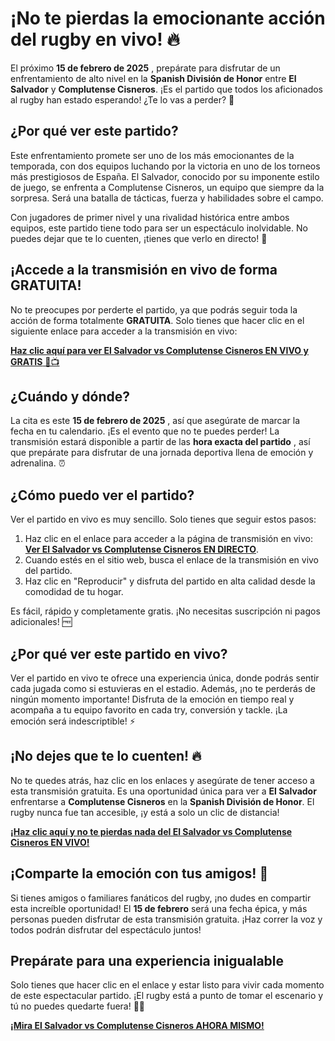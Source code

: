 # ¡No te pierdas la emocionante acción del rugby en vivo! 🔥

El próximo **15 de febrero de 2025** , prepárate para disfrutar de un enfrentamiento de alto nivel en la **Spanish División de Honor** entre **El Salvador** y **Complutense Cisneros**. ¡Es el partido que todos los aficionados al rugby han estado esperando! ¿Te lo vas a perder? 🏉

## ¿Por qué ver este partido?

Este enfrentamiento promete ser uno de los más emocionantes de la temporada, con dos equipos luchando por la victoria en uno de los torneos más prestigiosos de España. El Salvador, conocido por su imponente estilo de juego, se enfrenta a Complutense Cisneros, un equipo que siempre da la sorpresa. Será una batalla de tácticas, fuerza y habilidades sobre el campo.

Con jugadores de primer nivel y una rivalidad histórica entre ambos equipos, este partido tiene todo para ser un espectáculo inolvidable. No puedes dejar que te lo cuenten, ¡tienes que verlo en directo! 🌟

## ¡Accede a la transmisión en vivo de forma GRATUITA!

No te preocupes por perderte el partido, ya que podrás seguir toda la acción de forma totalmente **GRATUITA**. Solo tienes que hacer clic en el siguiente enlace para acceder a la transmisión en vivo:

[**Haz clic aquí para ver El Salvador vs Complutense Cisneros EN VIVO y GRATIS** 🔴📺](https://tinyurl.com/livestreamfreeo?st=El+Salvador+vs+Complutense+Cisneros&si=ghc)

## ¿Cuándo y dónde?

La cita es este **15 de febrero de 2025** , así que asegúrate de marcar la fecha en tu calendario. ¡Es el evento que no te puedes perder! La transmisión estará disponible a partir de las **hora exacta del partido** , así que prepárate para disfrutar de una jornada deportiva llena de emoción y adrenalina. ⏰

## ¿Cómo puedo ver el partido?

Ver el partido en vivo es muy sencillo. Solo tienes que seguir estos pasos:

1. Haz clic en el enlace para acceder a la página de transmisión en vivo: [**Ver El Salvador vs Complutense Cisneros EN DIRECTO**](https://tinyurl.com/livestreamfreeo?st=El+Salvador+vs+Complutense+Cisneros&si=ghc).
2. Cuando estés en el sitio web, busca el enlace de la transmisión en vivo del partido.
3. Haz clic en "Reproducir" y disfruta del partido en alta calidad desde la comodidad de tu hogar.

Es fácil, rápido y completamente gratis. ¡No necesitas suscripción ni pagos adicionales! 🆓

## ¿Por qué ver este partido en vivo?

Ver el partido en vivo te ofrece una experiencia única, donde podrás sentir cada jugada como si estuvieras en el estadio. Además, ¡no te perderás de ningún momento importante! Disfruta de la emoción en tiempo real y acompaña a tu equipo favorito en cada try, conversión y tackle. ¡La emoción será indescriptible! ⚡

## ¡No dejes que te lo cuenten! 🔥

No te quedes atrás, haz clic en los enlaces y asegúrate de tener acceso a esta transmisión gratuita. Es una oportunidad única para ver a **El Salvador** enfrentarse a **Complutense Cisneros** en la **Spanish División de Honor**. El rugby nunca fue tan accesible, ¡y está a solo un clic de distancia!

[**¡Haz clic aquí y no te pierdas nada del El Salvador vs Complutense Cisneros EN VIVO!**](https://tinyurl.com/livestreamfreeo?st=El+Salvador+vs+Complutense+Cisneros&si=ghc)

## ¡Comparte la emoción con tus amigos! 📲

Si tienes amigos o familiares fanáticos del rugby, ¡no dudes en compartir esta increíble oportunidad! El **15 de febrero** será una fecha épica, y más personas pueden disfrutar de esta transmisión gratuita. ¡Haz correr la voz y todos podrán disfrutar del espectáculo juntos!

## Prepárate para una experiencia inigualable

Solo tienes que hacer clic en el enlace y estar listo para vivir cada momento de este espectacular partido. ¡El rugby está a punto de tomar el escenario y tú no puedes quedarte fuera! 🏉🎉

[**¡Mira El Salvador vs Complutense Cisneros AHORA MISMO!**](https://tinyurl.com/livestreamfreeo?st=El+Salvador+vs+Complutense+Cisneros&si=ghc)
